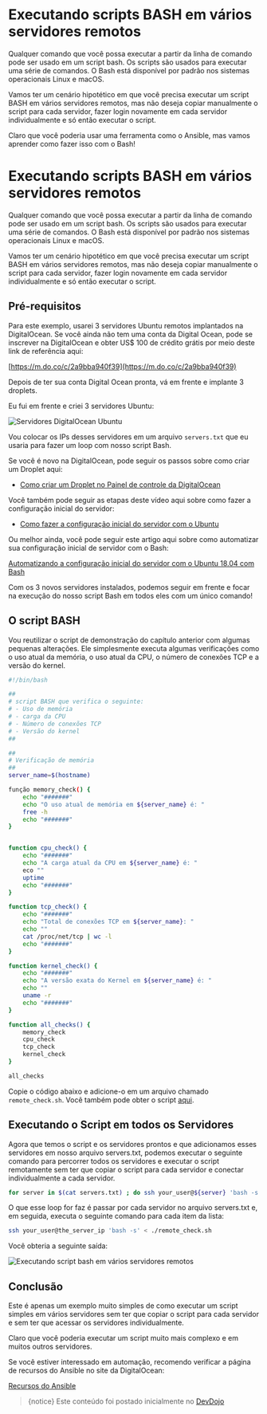 # Executando scripts BASH em vários servidores remotos

Qualquer comando que você possa executar a partir da linha de comando pode ser usado em um script bash. Os scripts são usados ​​para executar uma série de comandos. O Bash está disponível por padrão nos sistemas operacionais Linux e macOS.

Vamos ter um cenário hipotético em que você precisa executar um script BASH em vários servidores remotos, mas não deseja copiar manualmente o script para cada servidor, fazer login novamente em cada servidor individualmente e só então executar o script.

Claro que você poderia usar uma ferramenta como o Ansible, mas vamos aprender como fazer isso com o Bash!

# Executando scripts BASH em vários servidores remotos

Qualquer comando que você possa executar a partir da linha de comando pode ser usado em um script bash. Os scripts são usados ​​para executar uma série de comandos. O Bash está disponível por padrão nos sistemas operacionais Linux e macOS.

Vamos ter um cenário hipotético em que você precisa executar um script BASH em vários servidores remotos, mas não deseja copiar manualmente o script para cada servidor, fazer login novamente em cada servidor individualmente e só então executar o script.

## Pré-requisitos

Para este exemplo, usarei 3 servidores Ubuntu remotos implantados na DigitalOcean. Se você ainda não tem uma conta da Digital Ocean, pode se inscrever na DigitalOcean e obter US$ 100 de crédito grátis por meio deste link de referência aqui:

[https://m.do.co/c/2a9bba940f39](https://m.do.co/c/2a9bba940f39)

Depois de ter sua conta Digital Ocean pronta, vá em frente e implante 3 droplets.

Eu fui em frente e criei 3 servidores Ubuntu:

![Servidores DigitalOcean Ubuntu](https://imgur.com/09xmq41.png)

Vou colocar os IPs desses servidores em um arquivo `servers.txt` que eu usaria para fazer um loop com nosso script Bash.

Se você é novo na DigitalOcean, pode seguir os passos sobre como criar um Droplet aqui:

* [Como criar um Droplet no Painel de controle da DigitalOcean](https://www.digitalocean.com/docs/droplets/how-to/create/)

Você também pode seguir as etapas deste vídeo aqui sobre como fazer a configuração inicial do servidor:

* [Como fazer a configuração inicial do servidor com o Ubuntu](https://youtu.be/7NL2_4HIgKU)

Ou melhor ainda, você pode seguir este artigo aqui sobre como automatizar sua configuração inicial de servidor com o Bash:

[Automatizando a configuração inicial do servidor com o Ubuntu 18.04 com Bash](https://www.digitalocean.com/community/tutorials/automating-initial-server-setup-with-ubuntu-18-04)

Com os 3 novos servidores instalados, podemos seguir em frente e focar na execução do nosso script Bash em todos eles com um único comando!

## O script BASH

Vou reutilizar o script de demonstração do capítulo anterior com algumas pequenas alterações. Ele simplesmente executa algumas verificações como o uso atual da memória, o uso atual da CPU, o número de conexões TCP e a versão do kernel.

```bash
#!/bin/bash

##
# script BASH que verifica o seguinte:
# - Uso de memória
# - carga da CPU
# - Número de conexões TCP
# - Versão do kernel
##

##
# Verificação de memória
##
server_name=$(hostname)

função memory_check() {
    echo "#######"
    echo "O uso atual de memória em ${server_name} é: "
    free -h
    echo "#######"
}


function cpu_check() {
    echo "#######"
    echo "A carga atual da CPU em ${server_name} é: "
    eco ""
    uptime
    echo "#######"
}

function tcp_check() {
    echo "#######"
    echo "Total de conexões TCP em ${server_name}: "
    echo ""
    cat /proc/net/tcp | wc -l
    echo "#######"
}

function kernel_check() {
    echo "#######"
    echo "A versão exata do Kernel em ${server_name} é: "
    echo ""
    uname -r
    echo "#######"
}

function all_checks() {
    memory_check
    cpu_check
    tcp_check
    kernel_check
}

all_checks
```

Copie o código abaixo e adicione-o em um arquivo chamado `remote_check.sh`. Você também pode obter o script [aqui](https://devdojo.com/bobbyiliev/executing-bash-script-on-multiple-remote-server).

## Executando o Script em todos os Servidores

Agora que temos o script e os servidores prontos e que adicionamos esses servidores em nosso arquivo servers.txt, podemos executar o seguinte comando para percorrer todos os servidores e executar o script remotamente sem ter que copiar o script para cada servidor e conectar individualmente a cada servidor.

```bash
for server in $(cat servers.txt) ; do ssh your_user@${server} 'bash -s' < ./remote_check.sh ; done
```

O que esse loop for faz é passar por cada servidor no arquivo servers.txt e, em seguida, executa o seguinte comando para cada item da lista:

```bash
ssh your_user@the_server_ip 'bash -s' < ./remote_check.sh
```

Você obteria a seguinte saída:

![Executando script bash em vários servidores remotos](https://imgur.com/B1AmhUP.png)

## Conclusão

Este é apenas um exemplo muito simples de como executar um script simples em vários servidores sem ter que copiar o script para cada servidor e sem ter que acessar os servidores individualmente.

Claro que você poderia executar um script muito mais complexo e em muitos outros servidores.

Se você estiver interessado em automação, recomendo verificar a página de recursos do Ansible no site da DigitalOcean:

[Recursos do Ansible](https://www.digitalocean.com/community/tags/ansible)

>{notice} Este conteúdo foi postado inicialmente no [DevDojo](https://devdojo.com/bobbyiliev/bash-script-to-summarize-your-nginx-and-apache-access-logs)
